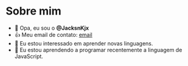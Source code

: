 # Sobre mim

- 👋 Opa, eu sou o **@JacksnKjx**
- :+1: Meu email de contato: [email](kauankelvinbrgamer@gmail.com)
- 👀 Eu estou interessado em aprender novas linguagens.
- 🌱 Eu estou aprendendo a programar recentemente a linguagem de JavaScript.

